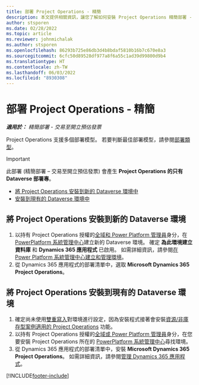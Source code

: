 ```yaml
---
title: 部署 Project Operations - 精簡
description: 本文提供相關資訊，讓您了解如何安裝 Project Operations 精簡部署 - 交易至開立預估發票。
author: stsporen
ms.date: 02/28/2022
ms.topic: article
ms.reviewer: johnmichalak
ms.author: stsporen
ms.openlocfilehash: 86293b725e86db3d4b8bdaf5810b16b7c670e8a3
ms.sourcegitcommit: 6cfc50d89528df977a8f6a55c1ad39d99800d9b4
ms.translationtype: HT
ms.contentlocale: zh-TW
ms.lasthandoff: 06/03/2022
ms.locfileid: "8930308"
---
```

# <a name="deploy-project-operations---lite"></a>部署 Project Operations - 精簡

_**適用於：** 精簡部署 - 交易至開立預估發票_



Project Operations 支援多個部署模型。 若要判斷最佳部署模型，請參閱[部署類型](determine-deployment-type.md)。


> [!IMPORTANT]
> 此部署 (精簡部署 – 交易至開立預估發票) 會產生 **Project Operations 的只有 Dataverse 部署專**。

- [將 Project Operations 安裝到新的 Dataverse 環境中](#new)
- [安裝到現有的 Dataverse 環境中](#existing)



## <a name="install-project-operations-to-a-new-dataverse-environment"></a><a name="new"></a>將 Project Operations 安裝到新的 Dataverse 環境

1. 以持有 Project Operations 授權的[全域和 Power Platform 管理員](/power-platform/admin/global-service-administrators-can-administer-without-license)身分，在 [PowerPlatform 系統管理中心](https://admin.powerplatform.com)建立新的 Dataverse 環境。 確定 **為此環境建立資料庫** 和 **Dynamics 365 應用程式** 已啟用。 如需詳細資訊，請參閱[在 Power Platform 系統管理中心建立和管理環境](/power-platform/admin/create-environment#create-an-environment-in-the-power-platform-admin-center)。
2. 從 Dynamics 365 應用程式的部署清單中，選取 **Microsoft Dynamics 365 Project Operations**。


## <a name="install-project-operations-to-an-existing-dataverse-environment"></a><a name="existing"></a>將 Project Operations 安裝到現有的 Dataverse 環境
1. 確定尚未使用[雙重寫入](/dynamics365/fin-ops-core/dev-itpro/data-entities/dual-write/dual-write-overview)對環境進行設定，因為安裝程式接著會安裝[資源/非庫存型案例適用的 Project Operations](project-operations-integrated-deployment-overview.md) 功能。
2. 以持有 Project Operations 授權的[全域或 Power Platform 管理員](/power-platform/admin/global-service-administrators-can-administer-without-license)身分，在您要安裝 Project Operations 所在的 [PowerPlatform 系統管理中心](https://admin.powerplatform.com)尋找環境。
3. 從 Dynamics 365 應用程式的部署清單中，安裝 **Microsoft Dynamics 365 Project Operations**。 如需詳細資訊，請參閱[管理 Dynamics 365 應用程式](/power-platform/admin/manage-apps)。




[!INCLUDE[footer-include](../includes/footer-banner.md)]

